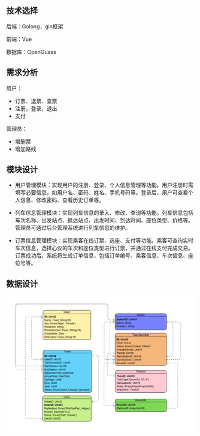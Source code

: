

## 技术选择

后端：Golong，gin框架

前端：Vue

数据库：OpenGuass

## 需求分析

用户：

- 订票、退票、查票
- 注册，登录，退出
- 支付

管理员：

- 增删票
- 增加路线

## 模块设计

- 用户管理模块：实现用户的注册、登录、个人信息管理等功能。用户注册时需填写必要信息，如用户名、密码、姓名、手机号码等。登录后，用户可查看个人信息、修改密码、查看历史订单等。

- 列车信息管理模块：实现列车信息的录入、修改、查询等功能。列车信息包括车次名称、出发站点、抵达站点、出发时间、到达时间、座位类型、价格等。管理员可通过后台管理系统进行列车信息的维护。

- 订票信息管理模块：实现乘客在线订票、选座、支付等功能。乘客可查询实时车次信息，选择心仪的车次和座位类型进行订票，并通过在线支付完成交易。订票成功后，系统将生成订单信息，包括订单编号、乘客信息、车次信息、座位号等。


## 数据设计

![](./DataType.png)



